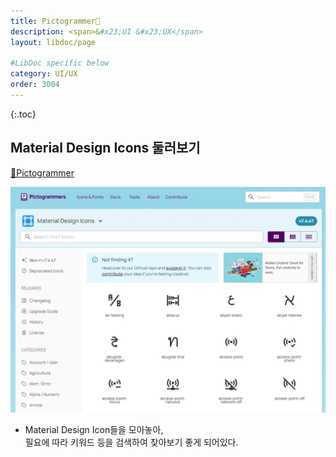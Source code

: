 ```yaml
---
title: Pictogrammer🔗
description: <span>&#x23;UI &#x23;UX</span>
layout: libdoc/page

#LibDoc specific below
category: UI/UX
order: 3004
---
```

{:.toc}

## Material Design Icons 둘러보기

[🔗Pictogrammer](https://pictogrammers.com/library/mdi/)

![](/assets/docs/3000_Uiux/3004/1.webp)

* Material Design Icon들을 모아놓아,<br/>
필요에 따라 키워드 등을 검색하여 찾아보기 좋게 되어있다.